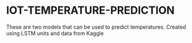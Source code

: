 # IOT-TEMPERATURE-PREDICTION
These are two models that can be used to predict temperatures.  Created using LSTM units and data from Kaggle

